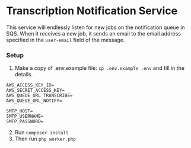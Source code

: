 # Transcription Notification Service

This service will endlessly listen for new jobs on the notification queue in SQS. When it receives a new job, it sends an email to the email address specified in the `user-email` field of the message.


### Setup
1. Make a copy of .env.example file: `cp .env.example .env` and fill in the details.
```
AWS_ACCESS_KEY_ID=
AWS_SECRET_ACCESS_KEY=
AWS_QUEUE_URL_TRANSCRIBE=
AWS_QUEUE_URL_NOTIFY=

SMTP_HOST=
SMTP_USERNAME=
SMTP_PASSWORD=
```
2. Run `composer install`
3. Then run `php worker.php`